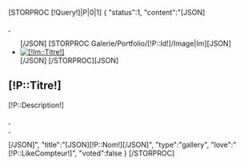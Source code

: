 [STORPROC [!Query!]|P|0|1]
{
"status":1,
"content":"[JSON]<div class="item-detail">
	<div class="item-gallery flexslider">
		<div class="item-download">
			<a data-alt="Download" href="/Galerie/Portfolio/[!P::Url!]/Download.zip">
				<div class="icon-download-alt">&nbsp;</div>
			</a>
		</div>
		<ul class="slides">[/JSON]
			[STORPROC Galerie/Portfolio/[!P::Id!]/Image|Im][JSON]
			<li>
				<a target="_blank" data-alt="Cliquez pour zoomer" class="item-gallery-image" href="#" data-title="[!Im::Titre!]" data="/[!Im::Fichier!]" data-tourl="false">
					<img title="[!Im::Titre!]" alt="[!Im::Titre!]" src="/[!Im::Fichier!].mini.680x680.jpg" />                
				</a>
			</li>[/JSON]
			[/STORPROC][JSON]
		</ul>
	</div>
	<div class="item-description">
		<div class="item-desc-wrapper">
			<h2>[!P::Titre!]</h2>
			<span></span>
			<div class="wrapper-text">
				<p>
					[!P::Description!]
				</p>
				<div class="hideme"></div>
			</div>
		</div>
		<div class="item-navigator">
			<a href="" data-tourl="false">
				<div class="item-prev">
					<div class="icon-chevron-left item-icon-prev">&nbsp;</div>
				</div>
			</a>
			<a href="" data-tourl="false">
				<div class="item-next">
					<div class="icon-chevron-right item-icon-next">&nbsp;</div>
				</div>
			</a>
		</div>
	</div>
</div>
[/JSON]",
"title":"[JSON][!P::Nom!][/JSON]",
"type":"gallery",
"love":"[!P::LikeCompteur!]",
"voted":false
}
[/STORPROC]
